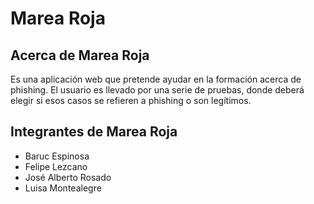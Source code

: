 <h1>Marea Roja</h1>

## Acerca de Marea Roja

Es una aplicación web que pretende ayudar en la formación acerca de phishing. El usuario es llevado por una serie de pruebas, donde deberá elegir si esos casos se refieren a phishing o son legítimos.


## Integrantes de Marea Roja
- Baruc Espinosa
- Felipe Lezcano
- José Alberto Rosado
- Luisa Montealegre
